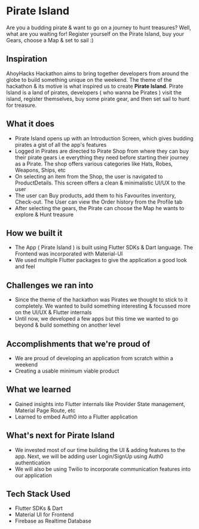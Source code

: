 # Pirate Island
Are you a budding pirate & want to go on a journey to hunt treasures? Well, what are you waiting for! Register yourself on the Pirate Island, buy your Gears, choose a Map & set to sail :)

## Inspiration
AhoyHacks Hackathon aims to bring together developers from around the globe to build something unique on the weekend. The theme of the hackathon & its motive is what inspired us to create **Pirate Island**. Pirate Island is a land of pirates, developers ( who wanna be Pirates ) visit the island, register themselves, buy some pirate gear, and then set sail to hunt for treasure.

## What it does
- Pirate Island opens up with an Introduction Screen, which gives budding pirates a gist of all the app's features
- Logged in Pirates are directed to Pirate Shop from where they can buy their pirate gears i.e everything they need before starting their journey as a Pirate. The shop offers various categories like Hats, Robes, Weapons, Ships, etc
- On selecting an item from the Shop, the user is navigated to ProductDetails. This screen offers a clean & minimalistic UI/UX to the user
- The user can Buy products, add them to his Favourites inventory, Check-out. The User can view the Order history from the Profile tab
- After selecting the gears, the Pirate can choose the Map he wants to explore & Hunt treasure

## How we built it
- The App ( Pirate Island ) is built using Flutter SDKs & Dart language. The Frontend was incorporated with Material-UI
- We used multiple Flutter packages to give the application a good look and feel

## Challenges we ran into
- Since the theme of the hackathon was Pirates we thought to stick to it completely. We wanted to build something interesting & focussed more on the UI/UX & Flutter internals
- Until now, we developed a few apps but this time we wanted to go beyond & build something on another level

## Accomplishments that we're proud of
- We are proud of developing an application from scratch within a weekend
- Creating a usable minimum viable product

## What we learned
- Gained insights into Flutter internals like Provider State management, Material Page Route, etc
- Learned to embed Auth0 into a Flutter application

## What's next for Pirate Island
- We invested most of our time building the UI & adding features to the app. Next, we will be adding user Login/SignUp using Auth0 authentication
- We will also be using Twilio to incorporate communication features into our application

## Tech Stack Used
- Flutter SDKs & Dart
- Material UI for Frontend
- Firebase as Realtime Database
